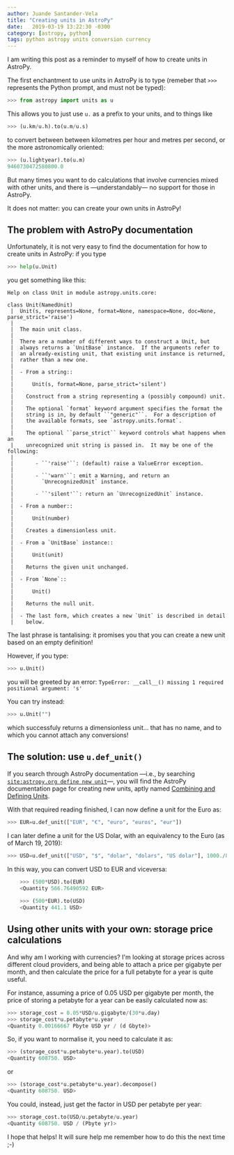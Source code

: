 ```yaml
---
author: Juande Santander-Vela
title: "Creating units in AstroPy"
date:   2019-03-19 13:22:30 -0300
category: [astropy, python]
tags: python astropy units conversion currency
---
```


I am writing this post as a reminder to myself of how to create units in AstroPy.

The first enchantment to use units in AstroPy is to type (remeber that `>>> ` represents the Python prompt, and must not be typed):

```python
>>> from astropy import units as u
````

This allows you to just use `u.` as a prefix to your units, and to things like
```python
>>> (u.km/u.h).to(u.m/u.s)
```

to convert between between kilometres per hour and metres per second, or the more astronomically oriented:

```python
>>> (u.lightyear).to(u.m)
9460730472580800.0
```

But many times you want to do calculations that involve currencies mixed with other units, and there is —understandably— no support for those in AstroPy.

It does not matter: you can create your own units in AstroPy!

<!--more-->
## The problem with AstroPy documentation
Unfortunately, it is not very easy to find the documentation for how to create units in AstroPy: if you type

```python
>>> help(u.Unit)
```

you get something like this:

    Help on class Unit in module astropy.units.core:
    
    class Unit(NamedUnit)
     |  Unit(s, represents=None, format=None, namespace=None, doc=None, parse_strict='raise')
     |  
     |  The main unit class.
     |  
     |  There are a number of different ways to construct a Unit, but
     |  always returns a `UnitBase` instance.  If the arguments refer to
     |  an already-existing unit, that existing unit instance is returned,
     |  rather than a new one.
     |  
     |  - From a string::
     |  
     |      Unit(s, format=None, parse_strict='silent')
     |  
     |    Construct from a string representing a (possibly compound) unit.
     |  
     |    The optional `format` keyword argument specifies the format the
     |    string is in, by default ``"generic"``.  For a description of
     |    the available formats, see `astropy.units.format`.
     |  
     |    The optional ``parse_strict`` keyword controls what happens when an
     |    unrecognized unit string is passed in.  It may be one of the following:
     |  
     |       - ``'raise'``: (default) raise a ValueError exception.
     |  
     |       - ``'warn'``: emit a Warning, and return an
     |         `UnrecognizedUnit` instance.
     |  
     |       - ``'silent'``: return an `UnrecognizedUnit` instance.
     |  
     |  - From a number::
     |  
     |      Unit(number)
     |  
     |    Creates a dimensionless unit.
     |  
     |  - From a `UnitBase` instance::
     |  
     |      Unit(unit)
     |  
     |    Returns the given unit unchanged.
     |  
     |  - From `None`::
     |  
     |      Unit()
     |  
     |    Returns the null unit.
     |  
     |  - The last form, which creates a new `Unit` is described in detail
     |    below.

The last phrase is tantalising: it promises you that you can create a new unit based on an empty definition!

However, if you type:

```python
>>> u.Unit()
```

you will be greeted by an error: `TypeError: __call__() missing 1 required positional argument: 's'`

You can try instead:

```python
>>> u.Unit("")
```

which successfuly returns a dimensionless unit… that has no name, and to which you cannot attach any conversions!

## The solution: use `u.def_unit()`

If you search through AstroPy documentation —i.e., by searching [`site:astropy.org define new unit`][duck_astropy_unit]—, you will find the AstroPy documentation page for creating new units, aptly named [Combining and Defining Units][combine_define_units].

With that required reading finished, I can now define a unit for the Euro as:

```python
>>> EUR=u.def_unit(["EUR", "€", "euro", "euros", "eur"])
```

I can later define a unit for the US Dolar, with an equivalency to the Euro (as of March 19, 2019):

```python
>>> USD=u.def_unit(["USD", "$", "dolar", "dolars", "US dolar"], 1000./882.20*EUR)
```

In this way, you can convert USD to EUR and viceversa:

```python
    >>> (500*USD).to(EUR)
    <Quantity 566.76490592 EUR>
    
    >>> (500*EUR).to(USD)
    <Quantity 441.1 USD>
```

## Using other units with your own: storage price calculations
And why am I working with currencies? I'm looking at storage prices across different cloud providers, and being able to attach a price per gigabyte per month, and then calculate the price for a full petabyte for a year is quite useful.

For instance, assuming a price of 0.05 USD per gigabyte per month, the price of storing a petabyte for a year can be easily calculated now as:

```python
>>> storage_cost = 0.05*USD/u.gigabyte/(30*u.day)
>>> storage_cost*u.petabyte*u.year
<Quantity 0.00166667 Pbyte USD yr / (d Gbyte)>
```

So, if you want to normalise it, you need to calculate it as:

```python
>>> (storage_cost*u.petabyte*u.year).to(USD)
<Quantity 608750. USD>
```

or

```python
>>> (storage_cost*u.petabyte*u.year).decompose()
<Quantity 608750. USD>
```

You could, instead, just get the factor in USD per petabyte per year:

```python
>>> storage_cost.to(USD/u.petabyte/u.year)
<Quantity 608750. USD / (Pbyte yr)>
```

I hope that helps! It will sure help me remember how to do this the next time ;-)

[duck_astropy_unit]: http://duckduckgo.com/?q=site:astropy.org+define+new+unit "Search in DuckDuckGo for 'define new unit' within astropy.org"
[combine_define_units]: http://docs.astropy.org/en/stable/units/combining_and_defining.html "AstroPy Docs: Combining and Defining Units"
